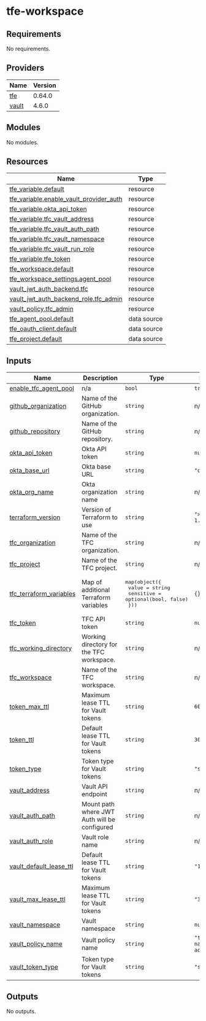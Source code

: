 # tfe-workspace

<!-- BEGIN_TF_DOCS -->
## Requirements

No requirements.

## Providers

| Name | Version |
|------|---------|
| <a name="provider_tfe"></a> [tfe](#provider\_tfe) | 0.64.0 |
| <a name="provider_vault"></a> [vault](#provider\_vault) | 4.6.0 |

## Modules

No modules.

## Resources

| Name | Type |
|------|------|
| [tfe_variable.default](https://registry.terraform.io/providers/hashicorp/tfe/latest/docs/resources/variable) | resource |
| [tfe_variable.enable_vault_provider_auth](https://registry.terraform.io/providers/hashicorp/tfe/latest/docs/resources/variable) | resource |
| [tfe_variable.okta_api_token](https://registry.terraform.io/providers/hashicorp/tfe/latest/docs/resources/variable) | resource |
| [tfe_variable.tfc_vault_address](https://registry.terraform.io/providers/hashicorp/tfe/latest/docs/resources/variable) | resource |
| [tfe_variable.tfc_vault_auth_path](https://registry.terraform.io/providers/hashicorp/tfe/latest/docs/resources/variable) | resource |
| [tfe_variable.tfc_vault_namespace](https://registry.terraform.io/providers/hashicorp/tfe/latest/docs/resources/variable) | resource |
| [tfe_variable.tfc_vault_run_role](https://registry.terraform.io/providers/hashicorp/tfe/latest/docs/resources/variable) | resource |
| [tfe_variable.tfe_token](https://registry.terraform.io/providers/hashicorp/tfe/latest/docs/resources/variable) | resource |
| [tfe_workspace.default](https://registry.terraform.io/providers/hashicorp/tfe/latest/docs/resources/workspace) | resource |
| [tfe_workspace_settings.agent_pool](https://registry.terraform.io/providers/hashicorp/tfe/latest/docs/resources/workspace_settings) | resource |
| [vault_jwt_auth_backend.tfc](https://registry.terraform.io/providers/hashicorp/vault/latest/docs/resources/jwt_auth_backend) | resource |
| [vault_jwt_auth_backend_role.tfc_admin](https://registry.terraform.io/providers/hashicorp/vault/latest/docs/resources/jwt_auth_backend_role) | resource |
| [vault_policy.tfc_admin](https://registry.terraform.io/providers/hashicorp/vault/latest/docs/resources/policy) | resource |
| [tfe_agent_pool.default](https://registry.terraform.io/providers/hashicorp/tfe/latest/docs/data-sources/agent_pool) | data source |
| [tfe_oauth_client.default](https://registry.terraform.io/providers/hashicorp/tfe/latest/docs/data-sources/oauth_client) | data source |
| [tfe_project.default](https://registry.terraform.io/providers/hashicorp/tfe/latest/docs/data-sources/project) | data source |

## Inputs

| Name | Description | Type | Default | Required |
|------|-------------|------|---------|:--------:|
| <a name="input_enable_tfc_agent_pool"></a> [enable\_tfc\_agent\_pool](#input\_enable\_tfc\_agent\_pool) | n/a | `bool` | `true` | no |
| <a name="input_github_organization"></a> [github\_organization](#input\_github\_organization) | Name of the GitHub organization. | `string` | n/a | yes |
| <a name="input_github_repository"></a> [github\_repository](#input\_github\_repository) | Name of the GitHub repository. | `string` | n/a | yes |
| <a name="input_okta_api_token"></a> [okta\_api\_token](#input\_okta\_api\_token) | Okta API token | `string` | `null` | no |
| <a name="input_okta_base_url"></a> [okta\_base\_url](#input\_okta\_base\_url) | Okta base URL | `string` | `"okta.com"` | no |
| <a name="input_okta_org_name"></a> [okta\_org\_name](#input\_okta\_org\_name) | Okta organization name | `string` | n/a | yes |
| <a name="input_terraform_version"></a> [terraform\_version](#input\_terraform\_version) | Version of Terraform to use | `string` | `">= 1.11.0"` | no |
| <a name="input_tfc_organization"></a> [tfc\_organization](#input\_tfc\_organization) | Name of the TFC organization. | `string` | n/a | yes |
| <a name="input_tfc_project"></a> [tfc\_project](#input\_tfc\_project) | Name of the TFC project. | `string` | n/a | yes |
| <a name="input_tfc_terraform_variables"></a> [tfc\_terraform\_variables](#input\_tfc\_terraform\_variables) | Map of additional Terraform variables | <pre>map(object({<br/>    value     = string<br/>    sensitive = optional(bool, false)<br/>  }))</pre> | `{}` | no |
| <a name="input_tfc_token"></a> [tfc\_token](#input\_tfc\_token) | TFC API token | `string` | `null` | no |
| <a name="input_tfc_working_directory"></a> [tfc\_working\_directory](#input\_tfc\_working\_directory) | Working directory for the TFC workspace. | `string` | n/a | yes |
| <a name="input_tfc_workspace"></a> [tfc\_workspace](#input\_tfc\_workspace) | Name of the TFC workspace. | `string` | n/a | yes |
| <a name="input_token_max_ttl"></a> [token\_max\_ttl](#input\_token\_max\_ttl) | Maximum lease TTL for Vault tokens | `string` | `600` | no |
| <a name="input_token_ttl"></a> [token\_ttl](#input\_token\_ttl) | Default lease TTL for Vault tokens | `string` | `300` | no |
| <a name="input_token_type"></a> [token\_type](#input\_token\_type) | Token type for Vault tokens | `string` | `"service"` | no |
| <a name="input_vault_address"></a> [vault\_address](#input\_vault\_address) | Vault API endpoint | `string` | n/a | yes |
| <a name="input_vault_auth_path"></a> [vault\_auth\_path](#input\_vault\_auth\_path) | Mount path where JWT Auth will be configured | `string` | n/a | yes |
| <a name="input_vault_auth_role"></a> [vault\_auth\_role](#input\_vault\_auth\_role) | Vault role name | `string` | n/a | yes |
| <a name="input_vault_default_lease_ttl"></a> [vault\_default\_lease\_ttl](#input\_vault\_default\_lease\_ttl) | Default lease TTL for Vault tokens | `string` | `"10m"` | no |
| <a name="input_vault_max_lease_ttl"></a> [vault\_max\_lease\_ttl](#input\_vault\_max\_lease\_ttl) | Maximum lease TTL for Vault tokens | `string` | `"30m"` | no |
| <a name="input_vault_namespace"></a> [vault\_namespace](#input\_vault\_namespace) | Vault namespace | `string` | `null` | no |
| <a name="input_vault_policy_name"></a> [vault\_policy\_name](#input\_vault\_policy\_name) | Vault policy name | `string` | `"tfc-namespace-admin"` | no |
| <a name="input_vault_token_type"></a> [vault\_token\_type](#input\_vault\_token\_type) | Token type for Vault tokens | `string` | `"service"` | no |

## Outputs

No outputs.
<!-- END_TF_DOCS -->
